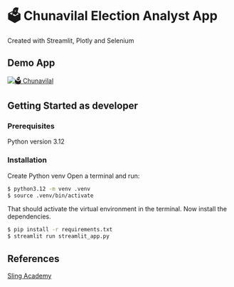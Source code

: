 # 🗳️ Chunavilal Election Analyst App

Created with Streamlit, Plotly and Selenium

## Demo App
[![🗳️ Chunavilal](https://static.streamlit.io/badges/streamlit_badge_black_white.svg)](https://text-c3po.streamlit.app/)


## Getting Started as developer

### Prerequisites

Python version 3.12

### Installation
Create Python venv
Open a terminal and run:

```bash
$ python3.12 -m venv .venv
$ source .venv/bin/activate
```
That should activate the virtual environment in the terminal.
Now install the dependencies.
```bash
$ pip install -r requirements.txt
$ streamlit run streamlit_app.py
```

## References

[Sling Academy](https://www.slingacademy.com/article/pandas-dataframe-adding-a-percentage-column-based-on-other-columns/)

